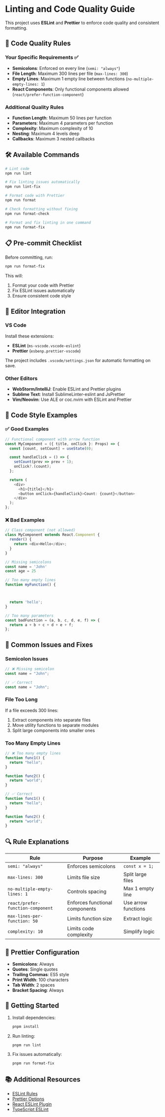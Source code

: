 # Linting and Code Quality Guide

This project uses **ESLint** and **Prettier** to enforce code quality and consistent formatting.

## 🎯 Code Quality Rules

### Your Specific Requirements ✅

- **Semicolons**: Enforced on every line (`semi: "always"`)
- **File Length**: Maximum 300 lines per file (`max-lines: 300`)
- **Empty Lines**: Maximum 1 empty line between functions (`no-multiple-empty-lines: 1`)
- **React Components**: Only functional components allowed (`react/prefer-function-component`)

### Additional Quality Rules

- **Function Length**: Maximum 50 lines per function
- **Parameters**: Maximum 4 parameters per function
- **Complexity**: Maximum complexity of 10
- **Nesting**: Maximum 4 levels deep
- **Callbacks**: Maximum 3 nested callbacks

## 🛠️ Available Commands

```bash
# Lint code
npm run lint

# Fix linting issues automatically
npm run lint-fix

# Format code with Prettier
npm run format

# Check formatting without fixing
npm run format-check

# Format and fix linting in one command
npm run format-fix
```

## 📋 Pre-commit Checklist

Before committing, run:

```bash
npm run format-fix
```

This will:

1. Format your code with Prettier
2. Fix ESLint issues automatically
3. Ensure consistent code style

## 🔧 Editor Integration

### VS Code

Install these extensions:

- **ESLint** (`ms-vscode.vscode-eslint`)
- **Prettier** (`esbenp.prettier-vscode`)

The project includes `.vscode/settings.json` for automatic formatting on save.

### Other Editors

- **WebStorm/IntelliJ**: Enable ESLint and Prettier plugins
- **Sublime Text**: Install SublimeLinter-eslint and JsPrettier
- **Vim/Neovim**: Use ALE or coc.nvim with ESLint and Prettier

## 📏 Code Style Examples

### ✅ Good Examples

```typescript
// Functional component with arrow function
const MyComponent = ({ title, onClick }: Props) => {
  const [count, setCount] = useState(0);

  const handleClick = () => {
    setCount(prev => prev + 1);
    onClick?.(count);
  };

  return (
    <div>
      <h1>{title}</h1>
      <button onClick={handleClick}>Count: {count}</button>
    </div>
  );
};
```

### ❌ Bad Examples

```typescript
// Class component (not allowed)
class MyComponent extends React.Component {
  render() {
    return <div>Hello</div>;
  }
}

// Missing semicolons
const name = 'John'
const age = 25

// Too many empty lines
function myFunction() {



  return 'hello';
}

// Too many parameters
const badFunction = (a, b, c, d, e, f) => {
  return a + b + c + d + e + f;
};
```

## 🚨 Common Issues and Fixes

### Semicolon Issues

```typescript
// ❌ Missing semicolon
const name = "John";

// ✅ Correct
const name = "John";
```

### File Too Long

If a file exceeds 300 lines:

1. Extract components into separate files
2. Move utility functions to separate modules
3. Split large components into smaller ones

### Too Many Empty Lines

```typescript
// ❌ Too many empty lines
function func1() {
  return "hello";
}

function func2() {
  return "world";
}

// ✅ Correct
function func1() {
  return "hello";
}

function func2() {
  return "world";
}
```

## 🔍 Rule Explanations

| Rule                              | Purpose                        | Example             |
| --------------------------------- | ------------------------------ | ------------------- |
| `semi: "always"`                  | Enforces semicolons            | `const x = 1;`      |
| `max-lines: 300`                  | Limits file size               | Split large files   |
| `no-multiple-empty-lines: 1`      | Controls spacing               | Max 1 empty line    |
| `react/prefer-function-component` | Enforces functional components | Use arrow functions |
| `max-lines-per-function: 50`      | Limits function size           | Extract logic       |
| `complexity: 10`                  | Limits code complexity         | Simplify logic      |

## 🎨 Prettier Configuration

- **Semicolons**: Always
- **Quotes**: Single quotes
- **Trailing Commas**: ES5 style
- **Print Width**: 100 characters
- **Tab Width**: 2 spaces
- **Bracket Spacing**: Always

## 🚀 Getting Started

1. Install dependencies:

   ```bash
   pnpm install
   ```

2. Run linting:

   ```bash
   pnpm run lint
   ```

3. Fix issues automatically:
   ```bash
   pnpm run format-fix
   ```

## 📚 Additional Resources

- [ESLint Rules](https://eslint.org/docs/rules/)
- [Prettier Options](https://prettier.io/docs/en/options.html)
- [React ESLint Plugin](https://github.com/jsx-eslint/eslint-plugin-react)
- [TypeScript ESLint](https://typescript-eslint.io/)
